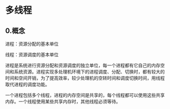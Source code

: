 # 多线程



## 0.概念

进程：资源分配的基本单位

线程：资源调度的基本单位

进程是系统进行资源分配和资源调度的独立单位，每一个进程都有它自己的内存空间和系统资源。进程实现多处理机环境下的进程调度、分配、切换时，都有较大的时间和空间开销，为了提高效率，较少处理机的空转时间和调度切换时间，用线程取代进程的调度功能。

一个进程包括多个线程，进程的内存空间是共享的，每个线程都可以使用这些共享内存。一个线程使用某些共享内存时，其他线程必须等待。